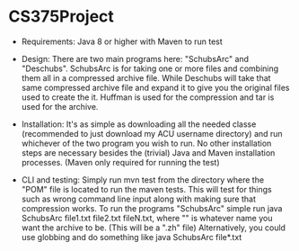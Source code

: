 # CS375Project

- Requirements:
    Java 8 or higher with Maven to run test

- Design:
    There are two main programs here: "SchubsArc" and "Deschubs". SchubsArc is for taking one or more files and combining them all in a compressed archive file. While Deschubs will take that same compressed archive file and expand it to give you the original files used to create the it. Huffman is used for the compression and tar is used for the archive.

- Installation:
    It's as simple as downloading all the needed classe (recommended to just download my ACU username directory) and run whichever of the two program you wish to run. No other installation steps are necessary besides the (trivial) Java and Maven installation processes. (Maven only required for running the test)

- CLI and testing:
    Simply run mvn test from the directory where the "POM" file is located to run the maven tests. This will test for things such as wrong command line input along with making sure that compression works. To run the programs "SchubsArc" simple run java SchubsArc <desiredName> file1.txt file2.txt fileN.txt, where "" is whatever name you want the archive to be. (This will be a ".zh" file) Alternatively, you could use globbing and do something like java SchubsArc <desiredName> file*.txt
